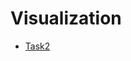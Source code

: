 # Visualization

* [Task2](https://nbviewer.jupyter.org/github/ASEDOS999/Visualization/blob/main/Task2/Untitled.ipynb)
